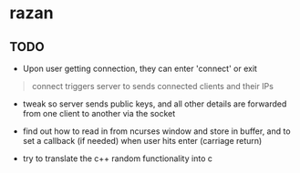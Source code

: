 # razan
## TODO

* Upon user getting connection, they can enter 'connect' or exit
> connect triggers server to sends connected clients and their IPs

* tweak so server sends public keys, and all other details are forwarded from one client to another via the socket

* find out how to read in from ncurses window and store in buffer, and to set a callback (if needed) when user hits enter (carriage return)

* try to translate the c++ random functionality into c
